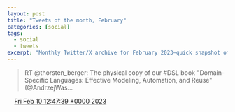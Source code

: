 ```yaml
---
layout: post
title: "Tweets of the month, February"
categories: [social]
tags:
  - social
  - tweets
excerpt: "Monthly Twitter/X archive for February 2023—quick snapshot of updates and references."
---
```

> RT @thorsten_berger: The physical copy of our #DSL book "Domain-Specific Languages: Effective Modeling, Automation, and Reuse" (@AndrzejWas…

<img src="{{ site.url }}/media/tweet.ico" width="12" /> [Fri Feb 10 12:47:39 +0000 2023](https://twitter.com/bruncedric/status/1624027313842057225)
